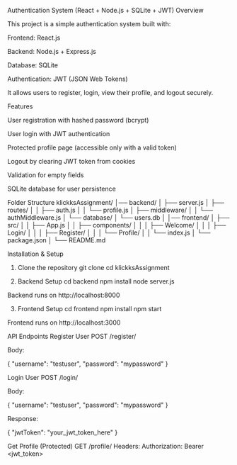 Authentication System (React + Node.js + SQLite + JWT)
Overview

This project is a simple authentication system built with:

Frontend: React.js

Backend: Node.js + Express.js

Database: SQLite

Authentication: JWT (JSON Web Tokens)

It allows users to register, login, view their profile, and logout securely.

Features

User registration with hashed password (bcrypt)

User login with JWT authentication

Protected profile page (accessible only with a valid token)

Logout by clearing JWT token from cookies

Validation for empty fields

SQLite database for user persistence

Folder Structure
klickksAssignment/
│── backend/
│   ├── server.js
│   ├── routes/
│   │   ├── auth.js
│   │   └── profile.js
│   ├── middleware/
│   │   └── authMiddleware.js
│   └── database/
│       └── users.db
│
│── frontend/
│   ├── src/
│   │   ├── App.js
│   │   ├── components/
│   │   │   ├── Welcome/
│   │   │   ├── Login/
│   │   │   ├── Register/
│   │   │   └── Profile/
│   │   └── index.js
│   └── package.json
│
└── README.md

Installation & Setup
1. Clone the repository
git clone <repo-url>
cd klickksAssignment

2. Backend Setup
cd backend
npm install
node server.js


Backend runs on http://localhost:8000

3. Frontend Setup
cd frontend
npm install
npm start


Frontend runs on http://localhost:3000

API Endpoints
Register User
POST /register/


Body:

{
  "username": "testuser",
  "password": "mypassword"
}

Login User
POST /login/


Body:

{
  "username": "testuser",
  "password": "mypassword"
}


Response:

{
  "jwtToken": "your_jwt_token_here"
}

Get Profile (Protected)
GET /profile/
Headers: Authorization: Bearer <jwt_token>